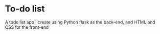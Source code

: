 # To-do list
 A todo list app i create using Python flask as the back-end, and HTML and CSS for the front-end
